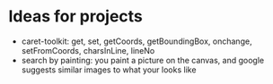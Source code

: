 # Ideas for projects

* caret-toolkit: get, set, getCoords, getBoundingBox, onchange, setFromCoords, charsInLine, lineNo
* search by painting: you paint a picture on the canvas, and google suggests similar images to what your looks like
